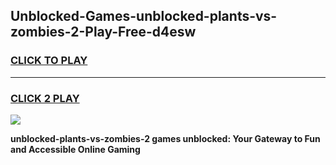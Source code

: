 
## Unblocked-Games-unblocked-plants-vs-zombies-2-Play-Free-d4esw
<h3>
<a href="https://premium76.site?title=unblocked-plants-vs-zombies-2&ref=18A1">CLICK TO PLAY</a></h3>
<hr>

<h3>
<a href="https://premium76.site?title=unblocked-plants-vs-zombies-2&ref=18A1">CLICK 2 PLAY</a>
  
</h3>

<a href="https://premium76.site?title=unblocked-plants-vs-zombies-2&ref=18A1"><img src="https://clearcache.store/games.png"></a>


**unblocked-plants-vs-zombies-2 games unblocked: Your Gateway to Fun and Accessible Online Gaming**
